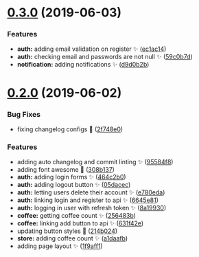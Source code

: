 # [0.3.0](https://github.com/wel-shy/kaffee-web/compare/v0.2.0...v0.3.0) (2019-06-03)


### Features

* **auth:** adding email validation on register :sparkles: ([ec1ac14](https://github.com/wel-shy/kaffee-web/commit/ec1ac14))
* **auth:** checking email and passwords are not null :sparkles: ([59c0b7d](https://github.com/wel-shy/kaffee-web/commit/59c0b7d))
* **notification:** adding notifications :sparkles: ([d9d0b2b](https://github.com/wel-shy/kaffee-web/commit/d9d0b2b))



# [0.2.0](https://github.com/wel-shy/kaffee-web/compare/1f9aff1...v0.2.0) (2019-06-02)


### Bug Fixes

* fixing changelog configs :bug: ([2f748e0](https://github.com/wel-shy/kaffee-web/commit/2f748e0))


### Features

* adding auto changelog and commit linting :sparkles: ([95584f8](https://github.com/wel-shy/kaffee-web/commit/95584f8))
* adding font awesome :lipstick: ([308b137](https://github.com/wel-shy/kaffee-web/commit/308b137))
* **auth:** adding login forms :sparkles: ([464c2b0](https://github.com/wel-shy/kaffee-web/commit/464c2b0))
* **auth:** adding logout button :sparkles: ([05dacec](https://github.com/wel-shy/kaffee-web/commit/05dacec))
* **auth:** letting users delete their account :sparkles: ([e780eda](https://github.com/wel-shy/kaffee-web/commit/e780eda))
* **auth:** linking login and register to api :sparkles: ([6645e81](https://github.com/wel-shy/kaffee-web/commit/6645e81))
* **auth:** logging in user with refresh token :sparkles: ([8a19930](https://github.com/wel-shy/kaffee-web/commit/8a19930))
* **coffee:** getting coffee count :sparkles: ([256483b](https://github.com/wel-shy/kaffee-web/commit/256483b))
* **coffee:** linking add button to api :sparkles: ([631f42e](https://github.com/wel-shy/kaffee-web/commit/631f42e))
* updating button styles :lipstick: ([214b024](https://github.com/wel-shy/kaffee-web/commit/214b024))
* **store:** adding coffee count :sparkles: ([a1daafb](https://github.com/wel-shy/kaffee-web/commit/a1daafb))
* adding page layout :sparkles: ([1f9aff1](https://github.com/wel-shy/kaffee-web/commit/1f9aff1))



